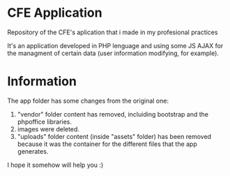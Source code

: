 # CFE Application
Repository of the CFE's aplication that i made in my profesional practices

It's an application developed in PHP lenguage and using some JS AJAX for the managment of certain data (user information modifying, for example).

# Information
The app folder has some changes from the original one:
  1) "vendor" folder content has removed, incluiding bootstrap and the phpoffice libraries.
  2) images were deleted.
  3) "uploads" folder content (inside "assets" folder) has been removed because it was the container for the different files that the app generates.

I hope it somehow will help you :)
